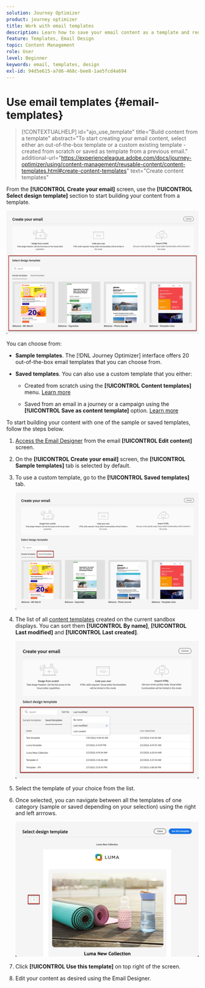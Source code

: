```yaml
---
solution: Journey Optimizer
product: journey optimizer
title: Work with email templates
description: Learn how to save your email content as a template and reuse it in Journey Optimizer
feature: Templates, Email Design
topic: Content Management
role: User
level: Beginner
keywords: email, templates, design
exl-id: 94d5e615-a7d6-468c-bee8-1ae5fcd4a694
---
```

# Use email templates {#email-templates}

>[!CONTEXTUALHELP]
>id="ajo_use_template"
>title="Build content from a template"
>abstract="To start creating your email content, select either an out-of-the-box template or a custom existing template - created from scratch or saved as template from a previous email."
>additional-url="https://experienceleague.adobe.com/docs/journey-optimizer/using/content-management/reusable-content/content-templates.html#create-content-templates" text="Create content templates"

From the **[!UICONTROL Create your email]** screen, use the **[!UICONTROL Select design template]** section to start building your content from a template.

![](assets/email_designer-templates.png)

You can choose from:

* **Sample templates**. The [!DNL Journey Optimizer] interface offers 20 out-of-the-box email templates that you can choose from.

* **Saved templates**. You can also use a custom template that you either:

    * Created from scratch using the **[!UICONTROL Content templates]** menu. [Learn more](../content-management/content-templates.md#create-template-from-scratch)

    * Saved from an email in a journey or a campaign using the **[!UICONTROL Save as content template]** option. [Learn more](../content-management/content-templates.md#save-as-template)

 To start building your content with one of the sample or saved templates, follow the steps below.

1. [Access the Email Designer](get-started-email-design.md) from the email **[!UICONTROL Edit content]** screen.

1. On the **[!UICONTROL Create your email]** screen, the **[!UICONTROL Sample templates]** tab is selected by default.

1. To use a custom template, go to the **[!UICONTROL Saved templates]** tab.

    ![](assets/email_designer-saved-templates-tab.png)

1. The list of all [content templates](../content-management/content-templates.md#create-content-templates) created on the current sandbox displays. You can sort them **[!UICONTROL By name]**, **[!UICONTROL Last modified]** and **[!UICONTROL Last created]**.

    ![](assets/email_designer-saved-templates-filter.png)

1. Select the template of your choice from the list.

1. Once selected, you can navigate between all the templates of one category (sample or saved depending on your selection) using the right and left arrrows.

    ![](assets/email_designer-saved-templates-navigate.png)

1. Click **[!UICONTROL Use this template]** on top right of the screen.

1. Edit your content as desired using the Email Designer.
